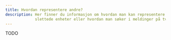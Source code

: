 ```yaml
---
title: Hvordan representere andre?
description: Her finner du informasjon om hvordan man kan representere en underenhet,
             slettede enheter eller hvordan man søker i meldinger på tvers av flere aktører.
---
```


TODO